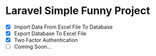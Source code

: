 # Laravel Simple Funny Project

 - [x] Import Data From Excel File To Database
 - [x] Export Database To Excel File
 - [X] Two Factor Authentication
 - [ ] Coming Soon...
